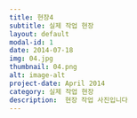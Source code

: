 ```yaml
---
title: 현장4
subtitle: 실제 작업 현장
layout: default
modal-id: 1
date: 2014-07-18
img: 04.jpg
thumbnail: 04.png
alt: image-alt
project-date: April 2014
category: 실제 작업 현장
description:  현장 작업 사진입니다
---
```

